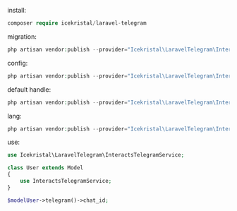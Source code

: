 install:
```php
composer require icekristal/laravel-telegram
```
migration:
```php
php artisan vendor:publish --provider="Icekristal\LaravelTelegram\InteractsTelegramService" --tag="migrations"
```

config:
```php
php artisan vendor:publish --provider="Icekristal\LaravelTelegram\InteractsTelegramService" --tag="config"
```

default handle:
```php
php artisan vendor:publish --provider="Icekristal\LaravelTelegram\InteractsTelegramService" --tag="translations"
```

lang:
```php
php artisan vendor:publish --provider="Icekristal\LaravelTelegram\InteractsTelegramService" --tag="ice_telegram_default_handlers"
```


use:
```php
use Icekristal\LaravelTelegram\InteractsTelegramService;

class User extends Model
{
    use InteractsTelegramService;
}

$modelUser->telegram()->chat_id;
